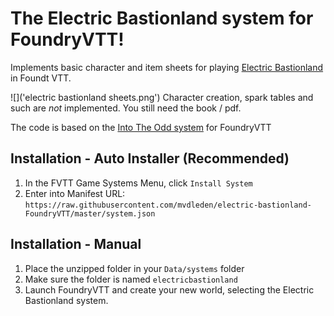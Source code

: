# The Electric Bastionland system for FoundryVTT!

Implements basic character and item sheets for playing [Electric Bastionland](https://bastionlandpress.com/products/electric-bastionland-hardback-book) in Foundt VTT.

![]('electric bastionland sheets.png')
Character creation, spark tables and such are *not* implemented. You still need the book / pdf.

The code is based on the [Into The Odd system](https://github.com/voidcase/IntoTheOdd-FoundryVTT/blob/master/README.md) for FoundryVTT

## Installation - Auto Installer (Recommended)

1. In the FVTT Game Systems Menu, click `Install System`
2. Enter into Manifest URL: `https://raw.githubusercontent.com/mvdleden/electric-bastionland-FoundryVTT/master/system.json`

## Installation - Manual

1. Place the unzipped folder in your `Data/systems` folder
2. Make sure the folder is named `electricbastionland`
3. Launch FoundryVTT and create your new world, selecting the Electric Bastionland system.
